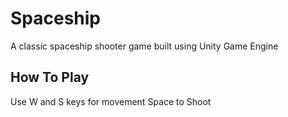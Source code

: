 # Spaceship
A classic spaceship shooter game built using Unity Game Engine
## How To Play
Use W and S keys for movement
Space to Shoot
